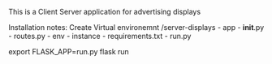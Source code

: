 This is a Client Server application for advertising displays

Installation notes:
Create Virtual environemnt 
 /server-displays
 	- app
 		- __init__.py
 		- routes.py
 	- env
 	- instance
 	- requirements.txt
 	- run.py


 export FLASK_APP=run.py
 flask run